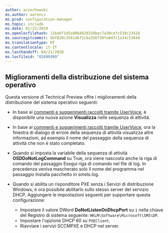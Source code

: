```yaml
---
author: aczechowski
ms.author: aaroncz
ms.prod: configuration-manager
ms.topic: include
ms.date: 01/22/2019
ms.openlocfilehash: 116e6f1d5ad08463d334bec7a39cefc539c23416
ms.sourcegitcommit: bbf820c35414bf2cba356f30fe047c1a34c5384d
ms.translationtype: HT
ms.contentlocale: it-IT
ms.lasthandoff: 04/21/2020
ms.locfileid: "81699309"
---
```

## <a name="improvements-to-os-deployment"></a><a name="bkmk_osd"></a> Miglioramenti della distribuzione del sistema operativo
<!--3633146,3641475,3654172,3734270-->

Questa versione di Technical Preview offre i miglioramenti della distribuzione del sistema operativo seguenti:

- In base ai [commenti e suggerimenti raccolti tramite UserVoice](https://configurationmanager.uservoice.com/forums/300492-ideas/suggestions/20361052-task-sequence-view-only-option), è disponibile una nuova azione **Visualizza** nelle sequenza di attività. <!--3633146-->  

- In base ai [commenti e suggerimenti raccolti tramite UserVoice](https://configurationmanager.uservoice.com/forums/300492-ideas/suggestions/13880781-task-sequence-error-dialog-box-needs-to-show-step), ora la finestra di dialogo di errore della sequenza di attività visualizza altre informazioni, ad esempio il nome del passaggio della sequenza di attività che non è stato completato. <!--3641475-->  

- Quando si imposta la variabile della sequenza di attività **OSDDoNotLogCommand** su True, ora viene nascosta anche la riga di comando del passaggio Esegui riga di comando nel file di log. In precedenza veniva mascherato solo il nome del programma nel passaggio Installa pacchetto in smsts.log.<!--3654172-->  

- Quando si abilita un risponditore PXE senza i Servizi di distribuzione Windows, è ora possibile abilitarlo sullo stesso server del servizio DHCP. Aggiungere le impostazioni seguenti per supportare questa configurazione:<!--3734270-->  
    - Impostare il valore DWord **DoNotListenOnDhcpPort** su `1` nella chiave del Registro di sistema seguente: `HKLM\Software\Microsoft\SMS\DP`. 
    - Impostare l'opzione DHCP 60 su `PXEClient`.  
    - Riavviare i servizi SCCMPXE e DHCP nel server.  

